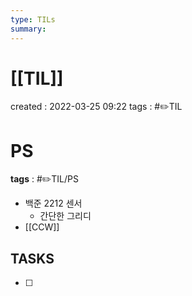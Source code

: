 ```yaml
---
type: TILs
summary: 
---
```


# [[TIL]]
created : 2022-03-25 09:22
tags : #✏️TIL

# PS
**tags** : #✏️TIL/PS
- 백준 2212 센서
	- 간단한 그리디
- [[CCW]]

## TASKS
- [ ] 
